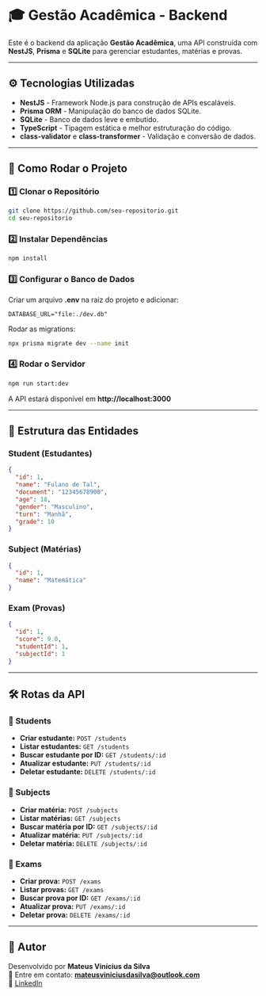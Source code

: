 # 🎓 Gestão Acadêmica - Backend

Este é o backend da aplicação **Gestão Acadêmica**, uma API construída com **NestJS**, **Prisma** e **SQLite** para gerenciar estudantes, matérias e provas.

---

## ⚙️ Tecnologias Utilizadas
- **NestJS** - Framework Node.js para construção de APIs escaláveis.
- **Prisma ORM** - Manipulação do banco de dados SQLite.
- **SQLite** - Banco de dados leve e embutido.
- **TypeScript** - Tipagem estática e melhor estruturação do código.
- **class-validator** e **class-transformer** - Validação e conversão de dados.

---

## 🚀 Como Rodar o Projeto

### **1️⃣ Clonar o Repositório**
```sh
git clone https://github.com/seu-repositorio.git
cd seu-repositorio
```

### **2️⃣ Instalar Dependências**
```sh
npm install
```

### **3️⃣ Configurar o Banco de Dados**
Criar um arquivo **.env** na raiz do projeto e adicionar:
```env
DATABASE_URL="file:./dev.db"
```
Rodar as migrations:
```sh
npx prisma migrate dev --name init
```

### **4️⃣ Rodar o Servidor**
```sh
npm run start:dev
```
A API estará disponível em **http://localhost:3000**

---

## 📜 Estrutura das Entidades
### **Student (Estudantes)**
```json
{
  "id": 1,
  "name": "Fulano de Tal",
  "document": "12345678900",
  "age": 18,
  "gender": "Masculino",
  "turn": "Manhã",
  "grade": 10
}
```
### **Subject (Matérias)**
```json
{
  "id": 1,
  "name": "Matemática"
}
```
### **Exam (Provas)**
```json
{
  "id": 1,
  "score": 9.0,
  "studentId": 1,
  "subjectId": 1
}
```

---

## 🛠️ Rotas da API

### **📌 Students**
- **Criar estudante:** `POST /students`
- **Listar estudantes:** `GET /students`
- **Buscar estudante por ID:** `GET /students/:id`
- **Atualizar estudante:** `PUT /students/:id`
- **Deletar estudante:** `DELETE /students/:id`

### **📌 Subjects**
- **Criar matéria:** `POST /subjects`
- **Listar matérias:** `GET /subjects`
- **Buscar matéria por ID:** `GET /subjects/:id`
- **Atualizar matéria:** `PUT /subjects/:id`
- **Deletar matéria:** `DELETE /subjects/:id`

### **📌 Exams**
- **Criar prova:** `POST /exams`
- **Listar provas:** `GET /exams`
- **Buscar prova por ID:** `GET /exams/:id`
- **Atualizar prova:** `PUT /exams/:id`
- **Deletar prova:** `DELETE /exams/:id`

---

## 📝 **Autor**
Desenvolvido por **Mateus Vinícius da Silva**  
📧 Entre em contato: **mateusviniciusdasilva@outlook.com**  
🔗 [LinkedIn](https://www.linkedin.com/in/mateus-vin%C3%ADcius-da-silva-8156301a5/)

